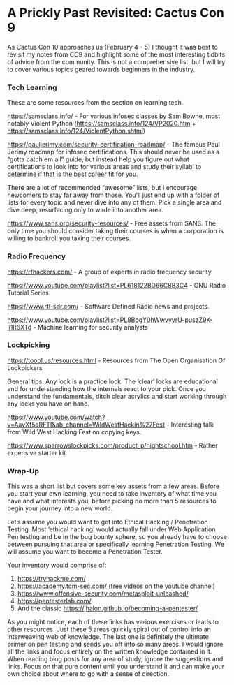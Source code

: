 # A Prickly Past Revisited: Cactus Con 9

As Cactus Con 10 approaches us (February 4 - 5) I thought it was best to revisit my notes from CC9 and highlight some of the most interesting tidbits of advice from the community. This is not a comprehensive list, but I will try to cover various topics geared towards beginners in the industry.

### Tech Learning
These are some resources from the section on learning tech.

https://samsclass.info/ - For various infosec classes by Sam Bowne, most notably Violent Python  (https://samsclass.info/124/VP2020.htm + https://samsclass.info/124/ViolentPython.shtml) 

https://pauljerimy.com/security-certification-roadmap/ - The famous Paul Jerimy roadmap for infosec certifications. This should never be used as a “gotta catch em all” guide, but instead help you figure out what certifications to look into for various areas and study their syllabi to determine if that is the best career fit for you. 

There are a lot of recommended “awesome” lists, but I encourage newcomers to stay far away from those. You’ll just end up with a folder of lists for every topic and never dive into any of them. Pick a single area and dive deep, resurfacing only to wade into another area. 

https://www.sans.org/security-resources/ - Free assets from SANS. The only time you should consider taking their courses is when a corporation is willing to bankroll you taking their courses. 

### Radio Frequency

https://rfhackers.com/ - A group of experts in radio frequency security

https://www.youtube.com/playlist?list=PL618122BD66C8B3C4 - GNU Radio Tutorial Series

https://www.rtl-sdr.com/ - Software Defined Radio news and projects. 

https://www.youtube.com/playlist?list=PL8BogY0hWwvyyrU-puszZ9K-lj1It6XTd - Machine learning for security analysts

### Lockpicking

https://toool.us/resources.html - Resources from The Open Organisation Of Lockpickers

General tips: Any lock is a practice lock. The ‘clear’ locks are educational and for understanding how the internals react to your pick. Once you understand the fundamentals, ditch clear acrylics and start working through any locks you have on hand. 

https://www.youtube.com/watch?v=AayXf5aRFTI&ab_channel=WildWestHackin%27Fest - Interesting talk from Wild West Hacking Fest on copying keys.

https://www.sparrowslockpicks.com/product_p/nightschool.htm - Rather expensive starter kit.

### Wrap-Up

This was a short list but covers some key assets from a few areas. Before you start your own learning, you need to take inventory of what time you have and what interests you, before picking no more than 5 resources to begin your journey into a new world. 

Let’s assume you would want to get into Ethical Hacking / Penetration Testing. Most ‘ethical hacking’ would actually fall under Web Application Pen testing and be in the bug bounty sphere, so you already have to choose between pursuing that area or specifically learning Penetration Testing. We will assume you want to become a Penetration Tester. 

Your inventory would comprise of:
1. https://tryhackme.com/
2. https://academy.tcm-sec.com/ (free videos on the youtube channel)
3. https://www.offensive-security.com/metasploit-unleashed/
4. https://pentesterlab.com/
5. And the classic https://jhalon.github.io/becoming-a-pentester/

As you might notice, each of these links has various exercises or leads to other resources. Just these 5 areas quickly spiral out of control into an interweaving web of knowledge. The last one is definitely the ultimate primer on pen testing and sends you off into so many areas. I would ignore all the links and focus entirely on the written knowledge contained in it. When reading blog posts for any area of study, ignore the suggestions and links. Focus on that pure content until you understand it and can make your own choice about where to go with a sense of direction. 
